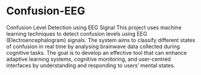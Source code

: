 # Confusion-EEG
Confusion Level Detection using EEG Signal
This project uses machine learning techniques to detect confusion levels using EEG (Electroencephalogram) signals. The system aims to classify different states of confusion in real time by analysing brainwave data collected during cognitive tasks. The goal is to develop an effective tool that can enhance adaptive learning systems, cognitive monitoring, and user-centred interfaces by understanding and responding to users’ mental states.
